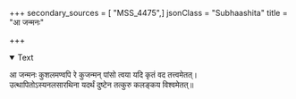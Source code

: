 +++
secondary_sources = [ "MSS_4475",]
jsonClass = "Subhaashita"
title = "आ जन्मनः"

+++

<details open><summary>Text</summary>

आ जन्मनः कुशलमण्वपि रे कुजन्मन् पांसो त्वया यदि कृतं वद तत्त्वमेतत्।  
उत्थापितोऽस्यनलसारथिना यदर्थं दुष्टेन तत्कुरु कलङ्कय विश्वमेतत्॥
</details>
